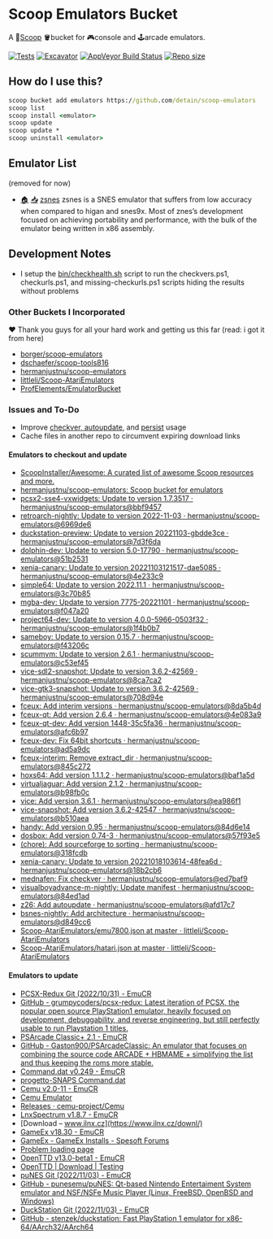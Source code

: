 # Scoop Emulators Bucket

A 🥄[Scoop](https://scoop.sh) 🪣bucket for 🎮console and 🕹arcade emulators.

[![Tests](https://github.com/detain/scoop-emulators/actions/workflows/ci.yml/badge.svg)](https://github.com/detain/scoop-emulators/actions/workflows/ci.yml)
[![Excavator](https://github.com/detain/scoop-emulators/actions/workflows/excavator.yml/badge.svg)](https://github.com/detain/scoop-emulators/actions/workflows/excavator.yml)
[![AppVeyor Build Status](https://img.shields.io/appveyor/ci/detain/scoop-emulators/master.svg?style=flat-square&label=AppVeyor&logo=appveyor)](https://ci.appveyor.com/project/detain/scoop-emulators/branch/master)
[![Repo size](https://img.shields.io/github/repo-size/detain/scoop-emulators.svg?style=flat-square)](https://github.com/detain/scoop-emulators)

## How do I use this?

```cmd
scoop bucket add emulators https://github.com/detain/scoop-emulators
scoop list
scoop install <emulator>
scoop update
scoop update *
scoop uninstall <emulator>
```

## Emulator List

(removed for now)

* [🏠](http://www.zsnes.com/) [📥](https://consolo.is.cc/emu/zsnes/1.51.7z) [zsnes](./bucket/zsnes.json) zsnes is a SNES emulator that suffers from low accuracy when compared to higan and snes9x. Most of znes’s development focused on achieving portability and performance, with the bulk of the emulator being written in x86 assembly.

## Development Notes

* I setup the [bin/checkhealth.sh](./bin/checkhealth.sh) script to run the checkvers.ps1, checkurls.ps1, and missing-checkurls.ps1 scripts hiding the results without problems

### Other Buckets I Incorporated

❤ Thank you guys for all your hard work and getting us this far (read: i got it from here)

* [borger/scoop-emulators](https://github.com/borger/scoop-emulators)
* [dschaefer/scoop-tools816](https://github.com/dschaefer/scoop-tools816)
* [hermanjustnu/scoop-emulators](https://github.com/hermanjustnu/scoop-emulators)
* [littleli/Scoop-AtariEmulators](https://github.com/littleli/Scoop-AtariEmulators)
* [ProfElements/EmulatorBucket](https://github.com/ProfElements/EmulatorBucket)

### Issues and To-Do

* Improve [checkver, autoupdate](https://github.com/ScoopInstaller/Scoop/wiki/App-Manifest-Autoupdate), and [persist](https://github.com/ScoopInstaller/Scoop/wiki/Persistent-data) usage
* Cache files in another repo to circumvent expiring download links

#### Emulators to checkout and update

* [ScoopInstaller/Awesome: A curated list of awesome Scoop resources and more.](https://github.com/ScoopInstaller/Awesome)
* [hermanjustnu/scoop-emulators: Scoop bucket for emulators](https://github.com/hermanjustnu/scoop-emulators/)
* [pcsx2-sse4-vxwidgets: Update to version 1.7.3517 · hermanjustnu/scoop-emulators@bbf9457](https://github.com/hermanjustnu/scoop-emulators/commit/bbf9457df4e7952e795428cd489f904d09e75753)
* [retroarch-nightly: Update to version 2022-11-03 · hermanjustnu/scoop-emulators@6969de6](https://github.com/hermanjustnu/scoop-emulators/commit/6969de65e55c01dd17ce92a5a8fd4aab87c18201)
* [duckstation-preview: Update to version 20221103-gbdde3ce · hermanjustnu/scoop-emulators@7d3f6da](https://github.com/hermanjustnu/scoop-emulators/commit/7d3f6daf0bc6840f6ad2f269fd161c2b23e8cbd4)
* [dolphin-dev: Update to version 5.0-17790 · hermanjustnu/scoop-emulators@51b2531](https://github.com/hermanjustnu/scoop-emulators/commit/51b253180c8c0f1a0e2f2a1d9a8fe3ad1712e981)
* [xenia-canary: Update to version 20221103121517-dae5085 · hermanjustnu/scoop-emulators@4e233c9](https://github.com/hermanjustnu/scoop-emulators/commit/4e233c95bfdd7093a25f35181b65819fa7fbd536)
* [simple64: Update to version 2022.11.1 · hermanjustnu/scoop-emulators@3c70b85](https://github.com/hermanjustnu/scoop-emulators/commit/3c70b851358d94d70f2787bb040e873fece7d64d)
* [mgba-dev: Update to version 7775-20221101 · hermanjustnu/scoop-emulators@f047a20](https://github.com/hermanjustnu/scoop-emulators/commit/f047a200f26bbeb72747da519e93f93dcdf182c3)
* [project64-dev: Update to version 4.0.0-5966-0503f32 · hermanjustnu/scoop-emulators@1f4b0b7](https://github.com/hermanjustnu/scoop-emulators/commit/1f4b0b76fa1a029e1410eb2a6a05b9c92cf41dd4)
* [sameboy: Update to version 0.15.7 · hermanjustnu/scoop-emulators@f43206c](https://github.com/hermanjustnu/scoop-emulators/commit/f43206c7a5015eccc075e7a920e0879d03d9b693)
* [scummvm: Update to version 2.6.1 · hermanjustnu/scoop-emulators@c53ef45](https://github.com/hermanjustnu/scoop-emulators/commit/c53ef4532c9dae3771c8a9c1a498a0f1d3a7e5e6)
* [vice-sdl2-snapshot: Update to version 3.6.2-42569 · hermanjustnu/scoop-emulators@8ca7ca2](https://github.com/hermanjustnu/scoop-emulators/commit/8ca7ca20b27ac404ad51c12a1dff7aca45e46208)
* [vice-gtk3-snapshot: Update to version 3.6.2-42569 · hermanjustnu/scoop-emulators@708d94e](https://github.com/hermanjustnu/scoop-emulators/commit/708d94e03a5001b5c0ec5c4e4b782802f3e3e0a7)
* [fceux: Add interim versions · hermanjustnu/scoop-emulators@8da5b4d](https://github.com/hermanjustnu/scoop-emulators/commit/8da5b4d37695478cf80f67f555f87217d1ba4a13)
* [fceux-qt: Add version 2.6.4 · hermanjustnu/scoop-emulators@4e083a9](https://github.com/hermanjustnu/scoop-emulators/commit/4e083a9c17c3dae0ffc27ebd0bed64bf08943248)
* [fceux-qt-dev: Add version 1448-35c5fa36 · hermanjustnu/scoop-emulators@afc6b97](https://github.com/hermanjustnu/scoop-emulators/commit/afc6b97076f973fa01a6608b830d728ac261b422)
* [fceux-dev: Fix 64bit shortcuts · hermanjustnu/scoop-emulators@ad5a9dc](https://github.com/hermanjustnu/scoop-emulators/commit/ad5a9dc6a91316d514ed94329588b71b1cc3361a)
* [fceux-interim: Remove extract_dir · hermanjustnu/scoop-emulators@845c272](https://github.com/hermanjustnu/scoop-emulators/commit/845c2725b54535a19b921f1edaab72e9d79adda5)
* [hoxs64: Add version 1.1.1.2 · hermanjustnu/scoop-emulators@baf1a5d](https://github.com/hermanjustnu/scoop-emulators/commit/baf1a5d7e7a882ea66fad3e68c78fb9e9dc1b455)
* [virtualjaguar: Add version 2.1.2 · hermanjustnu/scoop-emulators@b98fb0c](https://github.com/hermanjustnu/scoop-emulators/commit/b98fb0c9ed593e6b1d32c711720973fb115ca3db)
* [vice: Add version 3.6.1 · hermanjustnu/scoop-emulators@ea986f1](https://github.com/hermanjustnu/scoop-emulators/commit/ea986f1ee492ff62487c5373aa7e9ae44d7ab36e)
* [vice-snapshot: Add version 3.6.2-42547 · hermanjustnu/scoop-emulators@b510aea](https://github.com/hermanjustnu/scoop-emulators/commit/b510aeab50c79f73809fa5c30380d1b837a1afc4)
* [handy: Add version 0.95 · hermanjustnu/scoop-emulators@84d6e14](https://github.com/hermanjustnu/scoop-emulators/commit/84d6e14e59e569dadcbad3175ae3bf750045f178)
* [dosbox: Add version 0.74-3 · hermanjustnu/scoop-emulators@57f93e5](https://github.com/hermanjustnu/scoop-emulators/commit/57f93e50e88d4100892736b29b8c2b4c31a8bcac)
* [(chore): Add sourceforge to sorting · hermanjustnu/scoop-emulators@318fcdb](https://github.com/hermanjustnu/scoop-emulators/commit/318fcdb1bfc307cc3e9f7ab5120fd1f6cf686142)
* [xenia-canary: Update to version 20221018103614-48fea6d · hermanjustnu/scoop-emulators@18b2cb6](https://github.com/hermanjustnu/scoop-emulators/commit/18b2cb6c607fd0c185867d2abfba38c434328a5f)
* [mednafen: Fix checkver · hermanjustnu/scoop-emulators@ed7baf9](https://github.com/hermanjustnu/scoop-emulators/commit/ed7baf9e58c84acadf93b799236e63a2f30c79d2)
* [visualboyadvance-m-nightly: Update manifest · hermanjustnu/scoop-emulators@84ed1ad](https://github.com/hermanjustnu/scoop-emulators/commit/84ed1ad5cfe0b0f2bc9def1de27faf437eeab078)
* [z26: Add autoupdate · hermanjustnu/scoop-emulators@afd17c7](https://github.com/hermanjustnu/scoop-emulators/commit/afd17c75b6cb4a0b44366fb5b422e0ea76b7549a)
* [bsnes-nightly: Add architecture · hermanjustnu/scoop-emulators@d849cc6](https://github.com/hermanjustnu/scoop-emulators/commit/d849cc69dd947ffe2efee620ec2e363dda5ce3b3)
* [Scoop-AtariEmulators/emu7800.json at master · littleli/Scoop-AtariEmulators](https://github.com/littleli/Scoop-AtariEmulators/blob/master/bucket/emu7800.json)
* [Scoop-AtariEmulators/hatari.json at master · littleli/Scoop-AtariEmulators](https://github.com/littleli/Scoop-AtariEmulators/blob/master/bucket/hatari.json)

#### Emulators to update

* [PCSX-Redux Git (2022/10/31) - EmuCR](https://www.emucr.com/2022/10/pcsx-redux-git-20221031.html)
* [GitHub - grumpycoders/pcsx-redux: Latest iteration of PCSX, the popular open source PlayStation1 emulator, heavily focused on development, debuggability, and reverse engineering, but still perfectly usable to run Playstation 1 titles.](https://github.com/grumpycoders/pcsx-redux)
* [PSArcade Classic+ 2.1 - EmuCR](https://www.emucr.com/2022/11/psarcade-classic-21.html)
* [GitHub - Gaston900/PSArcadeClassic: An emulator that focuses on combining the source code ARCADE + HBMAME + simplifying the list and thus keeping the roms more stable.](https://github.com/Gaston900/PSArcadeClassic)
* [Command.dat v0.249 - EmuCR](https://www.emucr.com/2022/11/commanddat-v0249.html)
* [progetto-SNAPS Command.dat](https://www.progettosnaps.net/command/)
* [Cemu v2.0-11 - EmuCR](https://www.emucr.com/2022/11/cemu-v20-11.html)
* [Cemu Emulator](http://cemu.info/)
* [Releases · cemu-project/Cemu](https://github.com/cemu-project/Cemu/releases)
* [LnxSpectrum v1.8.7 - EmuCR](https://www.emucr.com/2022/11/lnxspectrum-v187.html)
* [Download – www.ilnx.cz](https://www.ilnx.cz/downl/)
* [GameEx v18.30 - EmuCR](https://www.emucr.com/2022/11/gameex-v1830.html)
* [GameEx - GameEx Installs - Spesoft Forums](https://forums.gameex.com/forums/files/file/534-gameex/?_fromLogin=1)
* [Problem loading page](http://www.gameex.net/)
* [OpenTTD v13.0-beta1 - EmuCR](https://www.emucr.com/2022/11/openttd-v130-beta1.html)
* [OpenTTD | Download | Testing](https://www.openttd.org/downloads/openttd-releases/testing)
* [puNES Git (2022/11/03) - EmuCR](https://www.emucr.com/2022/11/punes-git-20221103.html)
* [GitHub - punesemu/puNES: Qt-based Nintendo Entertaiment System emulator and NSF/NSFe Music Player (Linux, FreeBSD, OpenBSD and Windows)](https://github.com/punesemu/puNES)
* [DuckStation Git (2022/11/03) - EmuCR](https://www.emucr.com/2022/11/duckstation-git-20221103.html)
* [GitHub - stenzek/duckstation: Fast PlayStation 1 emulator for x86-64/AArch32/AArch64](https://github.com/stenzek/duckstation)

